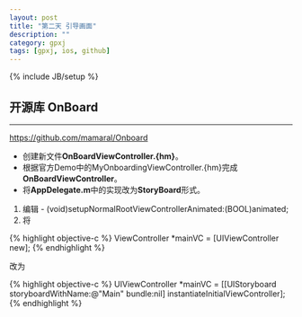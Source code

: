 ```yaml
---
layout: post
title: "第二天 引导画面"
description: ""
category: gpxj
tags: [gpxj, ios, github]
---
```

{% include JB/setup %}

## 开源库 OnBoard
---
<https://github.com/mamaral/Onboard>

* 创建新文件**OnBoardViewController.{hm}**。
* 根据官方Demo中的MyOnboardingViewController.{hm}完成**OnBoardViewController**。
* 将**AppDelegate.m**中的实现改为**StoryBoard**形式。

1. 编辑 - (void)setupNormalRootViewControllerAnimated:(BOOL)animated;
1. 将 

{% highlight objective-c %}
ViewController *mainVC = [UIViewController new];
{% endhighlight %}

改为

{% highlight objective-c %}
UIViewController *mainVC = [[UIStoryboard storyboardWithName:@"Main" bundle:nil] instantiateInitialViewController];
{% endhighlight %}
